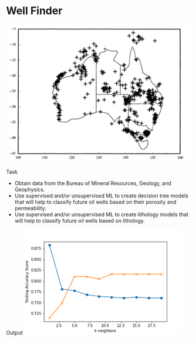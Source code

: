 # Well Finder
![logo](/images/logo.PNG)

Task
* Obtain data from the Bureau of Mineral Resources, Geology, and Geophysics.
* Use supervised and/or unsupervised ML to create decision tree models that will help to classify future oil wells based on their porosity and permeability.
* Use supervised and/or unsupervised ML to create lithology models that will help to classify future oil wells based on lithology.

Output
![logo](/images/testing_accuracy_score.png)
